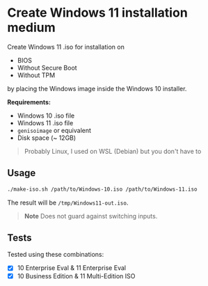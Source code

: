 # Create Windows 11 installation medium

Create Windows 11 .iso for installation on 

* BIOS
* Without Secure Boot
* Without TPM

by placing the Windows image inside the Windows 10 installer.

**Requirements:**

* Windows 10 .iso file
* Windows 11 .iso file
* `genisoimage` or equivalent
* Disk space (~ 12GB)

> Probably Linux, I used on WSL (Debian) but you don't have to

## Usage

```bash
./make-iso.sh /path/to/Windows-10.iso /path/to/Windows-11.iso
```

The result will be `/tmp/Windows11-out.iso`.

> **Note** Does not guard against switching inputs.

## Tests

Tested using these combinations:

* [x] 10 Enterprise Eval & 11 Enterprise Eval
* [x] 10 Business Edition & 11 Multi-Edition ISO